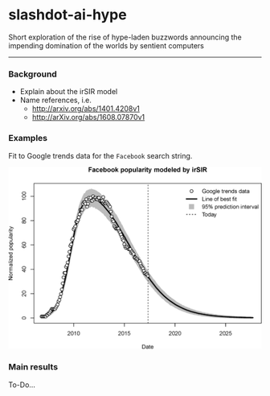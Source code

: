 # slashdot-ai-hype

Short exploration of the rise of hype-laden buzzwords announcing the impending domination of the worlds by sentient computers

---

### Background

- Explain about the irSIR model
- Name references, i.e.
    - http://arxiv.org/abs/1401.4208v1
    - http://arXiv.org/abs/1608.07870v1

### Examples

Fit to Google trends data for the `Facebook` search string.

![Facebook fit](img/Facebook_irSIR_fit.png)

### Main results

To-Do...
